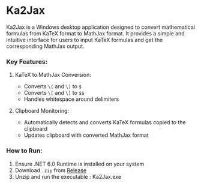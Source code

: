 # Ka2Jax

Ka2Jax is a Windows desktop application designed to convert mathematical formulas from KaTeX format to MathJax format. It provides a simple and intuitive interface for users to input KaTeX formulas and get the corresponding MathJax output.

### **Key Features:**

1. KaTeX to MathJax Conversion:

   - Converts `\(` and `\)` to `$`
   - Converts `\[` and `\]` to `$$`
   - Handles whitespace around delimiters
2. Clipboard Monitoring:

   - Automatically detects and converts KaTeX formulas copied to the clipboard
   - Updates clipboard with converted MathJax format

### **How to Run:**

1. Ensure .NET 6.0 Runtime is installed on your system
2. Download `.zip` from [Release](https://github.com/Yalyenea/Ka2Jax/releases/)
3. Unzip and run the executable : Ka2Jax.exe
